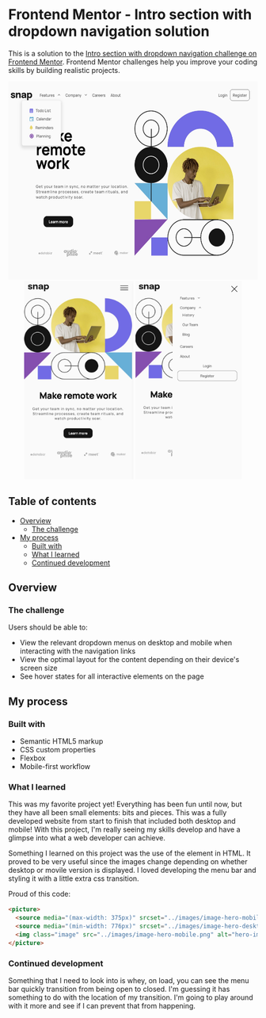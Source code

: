 # Frontend Mentor - Intro section with dropdown navigation solution

This is a solution to the [Intro section with dropdown navigation challenge on Frontend Mentor](https://www.frontendmentor.io/challenges/intro-section-with-dropdown-navigation-ryaPetHE5). Frontend Mentor challenges help you improve your coding skills by building realistic projects. 

<center>
<img src="./images/screenshot-desktop.jpg" height=400>
<img src="./images/screenshot-mobile.jpg" height= 400 />
<img src="./images/screenshot-mobile-menu.jpg" height=400 />
</center>


## Table of contents

- [Overview](#overview)
  - [The challenge](#the-challenge)
- [My process](#my-process)
  - [Built with](#built-with)
  - [What I learned](#what-i-learned)
  - [Continued development](#continued-development)


## Overview

### The challenge

Users should be able to:

- View the relevant dropdown menus on desktop and mobile when interacting with the navigation links
- View the optimal layout for the content depending on their device's screen size
- See hover states for all interactive elements on the page


## My process

### Built with

- Semantic HTML5 markup
- CSS custom properties
- Flexbox
- Mobile-first workflow

### What I learned

This was my favorite project yet!  Everything has been fun until now, but they have all been small elements: bits and pieces.  This was a fully developed website from start to finish that included both desktop and mobile!  With this project, I'm really seeing my skills develop and have a glimpse into what a web developer can achieve.

Something I learned on this project was the use of the <picture> element in HTML.  It proved to be very useful since the images change depending on whether desktop or movile version is displayed.  I loved developing the menu bar and styling it with a little extra css transition.

Proud of this code:
```html
<picture>
  <source media="(max-width: 375px)" srcset="../images/image-hero-mobile.png" />
  <source media="(min-width: 776px)" srcset="../images/image-hero-desktop.png" />
  <img class="image" src="../images/image-hero-mobile.png" alt="hero-image" />
</picture>
```
### Continued development

Something that I need to look into is whey, on load, you can see the menu bar quickly transition from being open to closed.  I'm guessing it has something to do with the location of my transition.  I'm going to play around with it more and see if I can prevent that from happening.  


